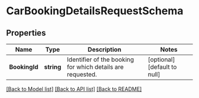 # CarBookingDetailsRequestSchema

## Properties
Name | Type | Description | Notes
------------ | ------------- | ------------- | -------------
**BookingId** | **string** | Identifier of the booking for which details are requested. | [optional] [default to null]

[[Back to Model list]](../README.md#documentation-for-models) [[Back to API list]](../README.md#documentation-for-api-endpoints) [[Back to README]](../README.md)

